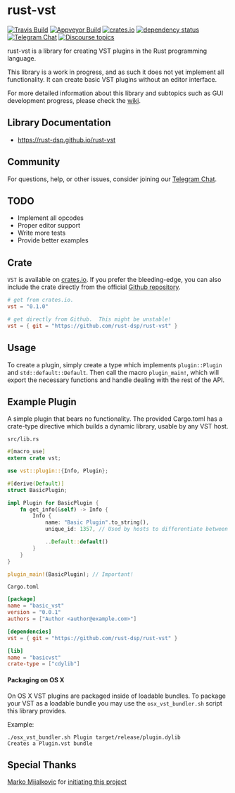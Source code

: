 # rust-vst
[![Travis Build][trav-img]][trav-url]
[![Appveyor Build][appv-img]][appv-url]
[![crates.io][crates-img]][crates-url]
[![dependency status](https://deps.rs/repo/github/rust-dsp/rust-vst/status.svg)](https://deps.rs/repo/github/rust-dsp/rust-vst)
[![Telegram Chat][tg-img]][tg-url]
[![Discourse topics][dc-img]][dc-url]

rust-vst is a library for creating VST plugins in the Rust programming language.

This library is a work in progress, and as such it does not yet implement all
functionality. It can create basic VST plugins without an editor interface.

For more detailed information about this library and subtopics such as GUI development progress, please check the [wiki](https://github.com/rust-dsp/rust-vst/wiki/).

## Library Documentation
  * https://rust-dsp.github.io/rust-vst
  
## Community
For questions, help, or other issues, consider joining our [Telegram Chat][tg-url].

## TODO
  - Implement all opcodes
  - Proper editor support
  - Write more tests
  - Provide better examples

## Crate
`VST` is available on [crates.io](https://crates.io/crates/vst).  If you prefer the bleeding-edge, you can also
include the crate directly from the official [Github repository](https://github.com/rust-dsp/rust-vst).

```toml
# get from crates.io.
vst = "0.1.0"
```
```toml
# get directly from Github.  This might be unstable!
vst = { git = "https://github.com/rust-dsp/rust-vst" }
```

## Usage
To create a plugin, simply create a type which implements `plugin::Plugin` and
`std::default::Default`. Then call the macro `plugin_main!`, which will export
the necessary functions and handle dealing with the rest of the API.

## Example Plugin
A simple plugin that bears no functionality. The provided Cargo.toml has a
crate-type directive which builds a dynamic library, usable by any VST host.

`src/lib.rs`

```rust
#[macro_use]
extern crate vst;

use vst::plugin::{Info, Plugin};

#[derive(Default)]
struct BasicPlugin;

impl Plugin for BasicPlugin {
    fn get_info(&self) -> Info {
        Info {
            name: "Basic Plugin".to_string(),
            unique_id: 1357, // Used by hosts to differentiate between plugins.

            ..Default::default()
        }
    }
}

plugin_main!(BasicPlugin); // Important!
```

`Cargo.toml`

```toml
[package]
name = "basic_vst"
version = "0.0.1"
authors = ["Author <author@example.com>"]

[dependencies]
vst = { git = "https://github.com/rust-dsp/rust-vst" }

[lib]
name = "basicvst"
crate-type = ["cdylib"]
```

[trav-img]: https://travis-ci.org/rust-dsp/rust-vst.svg?branch=master
[trav-url]: https://travis-ci.org/rust-dsp/rust-vst
[appv-img]: https://ci.appveyor.com/api/projects/status/npiyjfithlx50hfs?svg=true
[appv-url]: https://ci.appveyor.com/project/rustdsp/rust-vst
[crates-img]: https://img.shields.io/crates/v/vst.svg
[crates-url]: https://crates.io/crates/vst
[tg-img]: https://img.shields.io/badge/Telegram-Join%20Chat-blue.svg
[tg-url]: https://t.me/joinchat/BfEhnw0l4386Uzi5elmGrQ
[dc-img]: https://img.shields.io/discourse/https/rust-audio.discourse.group/topics.svg
[dc-url]: https://rust-audio.discourse.group

#### Packaging on OS X

On OS X VST plugins are packaged inside of loadable bundles.
To package your VST as a loadable bundle you may use the `osx_vst_bundler.sh` script this library provides. 

Example: 

```
./osx_vst_bundler.sh Plugin target/release/plugin.dylib
Creates a Plugin.vst bundle
```

## Special Thanks
[Marko Mijalkovic](https://github.com/overdrivenpotato) for [initiating this project](https://github.com/overdrivenpotato/rust-vst2)
